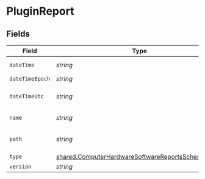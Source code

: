 # PluginReport


## Fields

| Field                                                                                                                         | Type                                                                                                                          | Required                                                                                                                      | Description                                                                                                                   | Example                                                                                                                       |
| ----------------------------------------------------------------------------------------------------------------------------- | ----------------------------------------------------------------------------------------------------------------------------- | ----------------------------------------------------------------------------------------------------------------------------- | ----------------------------------------------------------------------------------------------------------------------------- | ----------------------------------------------------------------------------------------------------------------------------- |
| `dateTime`                                                                                                                    | *string*                                                                                                                      | :heavy_minus_sign:                                                                                                            | N/A                                                                                                                           | 2017-07-07 18:37:04                                                                                                           |
| `dateTimeEpoch`                                                                                                               | *string*                                                                                                                      | :heavy_minus_sign:                                                                                                            | N/A                                                                                                                           | 1499470624555                                                                                                                 |
| `dateTimeUtc`                                                                                                                 | *string*                                                                                                                      | :heavy_minus_sign:                                                                                                            | N/A                                                                                                                           | 2017-07-07T18:37:04.555-0500                                                                                                  |
| `name`                                                                                                                        | *string*                                                                                                                      | :heavy_minus_sign:                                                                                                            | N/A                                                                                                                           | Quartz Composer.webplugin                                                                                                     |
| `path`                                                                                                                        | *string*                                                                                                                      | :heavy_minus_sign:                                                                                                            | N/A                                                                                                                           | /Library/Internet Plug-Ins/Quartz Composer.webplugin                                                                          |
| `type`                                                                                                                        | [shared.ComputerHardwareSoftwareReportsSchemasType](../../../sdk/models/shared/computerhardwaresoftwarereportsschemastype.md) | :heavy_minus_sign:                                                                                                            | N/A                                                                                                                           |                                                                                                                               |
| `version`                                                                                                                     | *string*                                                                                                                      | :heavy_minus_sign:                                                                                                            | N/A                                                                                                                           | 1.4                                                                                                                           |